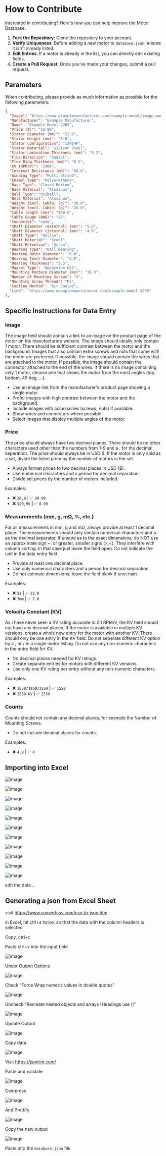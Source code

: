 # How to Contribute

Interested in contributing? Here's how you can help improve the Motor Database:

1. **Fork the Repository**: Clone the repository to your account.
2. **Verify Uniqueness**: Before adding a new motor to `database.json`, ensure it isn't already listed.
3. **Edit Entries**: If a motor is already in the list, you can directly edit existing fields.
4. **Create a Pull Request**: Once you've made your changes, submit a pull request.

## Parameters

When contributing, please provide as much information as possible for the following parameters:

```json
{
  "Image": "https://www.examplemanufacturer.com/example-model/image.png",
  "Manufacturer": "Example Manufacturer",
  "Name": "Example Model 2205",
  "Price ($)": "19.99",
  "Stator Diameter (mm)": "22.0",
  "Stator Height (mm)": "5.0",
  "Stator Configuration": "12N14P",
  "Stator Material": "Silicon Steel",
  "Stator Lamination Thickness (mm)": "0.2",
  "Flux Direction": "Radial",
  "Flux Ring Thickness (mm)": "0.5",
  "KV (RPM/V)": "2400",
  "Internal Resistance (mΩ)": "50.0",
  "Winding Type": "Multi Strand",
  "Enamel Type": "Polyurethane",
  "Base Type": "Closed Bottom",
  "Base Material": "Aluminum",
  "Bell Type": "Unibell",
  "Bell Material": "Aluminum",
  "Weight (incl. Cable) (g)": "30.0",
  "Weight (excl. Cable) (g)": "28.0",
  "Cable length (mm)": "100.0",
  "Cable Gauge (AWG)": "22",
  "Connector": "none",
  "Shaft Diameter (external) (mm)": "5.0",
  "Shaft Diameter (internal) (mm)": "4.0",
  "Shaft Type": "Hollow",
  "Shaft Material": "Steel",
  "Shaft Retention": "Screw",
  "Bearing Type": "Ball Bearing",
  "Bearing Outer Diameter": "6.0",
  "Bearing Inner Diameter": "3.0",
  "Bearing Thickness": "2.5",
  "Magnet Type": "Neodymium N52",
  "Mounting Pattern Diameter (mm)": "16.0",
  "Number of Mounting Screws": "4",
  "Mounting Screw Thread": "M3",
  "Cooling Method": "Air Cooled",
  "Link": "https://www.examplemanufacturer.com/example-model-2205"
},
```

## Specific Instructions for Data Entry

### Image

The image field should contain a link to an image on the product page of the motor on the manufacturers website. The image should ideally only contain 1 motor. There should be sufficient contrast between the motor and the background. Images that also contain extra screws and nuts that come with the motor are preferred. If possible, the image should contain the wires that are attached to the motor. If possible, the image should contain the connector attached to the end of the wires. If there is no image containing only 1 motor, choose one that shows the motor from the most angles (top, bottom, 45 deg, ...).

- Use an image link from the manufacturer's product page showing a single motor.
- Prefer images with high contrast between the motor and the background.
- Include images with accessories (screws, nuts) if available.
- Show wires and connectors where possible.
- Select images that display multiple angles of the motor.

### Price

The price should always have two decimal places. There should be no other characters used other than the numbers from 1-9 and a . for the decimal seperation. The price should always be in USD $. If the motor is only sold as a set, divide the listed price by the number of motors in the set.

- Always format prices to two decimal places in USD ($).
- Use numerical characters and a period for decimal separation.
- Divide set prices by the number of motors included.

Examples:
  - ❌ `20,9`   | ✅ `20.90`
  - ❌ `$20,99` | ✅ `8.99`

### Measurements (mm, g, mΩ, %, etc.)
For all measurements in mm, g and mΩ, always provide at least 1 decimal place. The measurements should only contain numerical characters and a . as the decimal seperator. If unsure as to the exact dimensions, do NOT use an approximate sign ~, or greater, smaller signs (>,<). They interfere with column sorting. In that case just leave the field open. Do not indicate the unit in the data entry field.

- Provide at least one decimal place.
- Use only numerical characters and a period for decimal separation.
- Do not estimate dimensions; leave the field blank if uncertain.

Examples:
  - ❌ `22`  | ✅ `22.0`
  - ❌ `7mm` | ✅ `7.0`

### Velocity Constant (KV)

As I have never seen a KV rating accurate to 0.1 RPM/V, the KV field should not have any decimal places. If the motor is available in multiple KV versions, create a whole new entry for the motor with another KV. There should only be one entry in the KV field. Do not seperate different KV option by a , or / in a single motor listing. Do not use any non-numeric characters in the entry field for KV.

- No decimal places needed for KV ratings.
- Create separate entries for motors with different KV versions.
- Use only one KV rating per entry without any non-numeric characters.

Examples:
  - ❌ `1550/1950/2550` | ✅ `1550`
  - ❌ `1550 KV`        | ✅ `2550`

### Counts

Counts should not contain any decimal places, for example the Number of Mounting Screws.

- Do not include decimal places for counts.

Examples:
  - ❌ `4.0` | ✅ `4`

## Importing into Excel

![image](https://github.com/marc-frank/motor-database/assets/74321912/05a8129c-0123-4169-ae95-4312f1ad7e6b)

![image](https://github.com/marc-frank/motor-database/assets/74321912/a5befa3e-fbf9-4e28-a5a7-3bb5dbf77771)

![image](https://github.com/marc-frank/motor-database/assets/74321912/0187c491-1c26-4a55-a3c9-4bd5e0af9cd7)

![image](https://github.com/marc-frank/motor-database/assets/74321912/9765cc9e-91b3-48d0-8e80-790bde1f51df)

![image](https://github.com/marc-frank/motor-database/assets/74321912/736d2a67-1104-484a-a8a8-527fc1538c0e)

![image](https://github.com/marc-frank/motor-database/assets/74321912/bc8e53f0-1c41-4dce-9fe0-cf22752f7fc3)

![image](https://github.com/marc-frank/motor-database/assets/74321912/ce1c3a97-9ee0-4d9e-a9c9-2a6cfb1da171)

![image](https://github.com/marc-frank/motor-database/assets/74321912/27288781-636f-4b27-80f9-8a02ae6f36a7)

![image](https://github.com/marc-frank/motor-database/assets/74321912/29883327-0ab3-47a8-900f-0d2919f0c96c)

![image](https://github.com/marc-frank/motor-database/assets/74321912/d28081e4-89d5-4353-87a9-11c41ccd379b)

![image](https://github.com/marc-frank/motor-database/assets/74321912/bb6104ee-8506-4f07-93eb-14720db93897)

edit the data ...

## Generating a json from Excel Sheet

visit https://www.convertcsv.com/csv-to-json.htm

in Excel, hit ctrl+a twice, so that the data with the column headers is selected

Copy, ctrl+c

Paste ctrl+v into the input field

![image](https://github.com/marc-frank/motor-database/assets/74321912/97e186ee-9376-46bf-8031-f9276ca81204)

Under Output Options

![image](https://github.com/marc-frank/motor-database/assets/74321912/6b10fde2-311b-499f-b5c0-4abdfa66b56c)

Check "Force Wrap numeric values in double quotes"

![image](https://github.com/marc-frank/motor-database/assets/74321912/883dd4b2-0f55-4d7e-99cc-0727f516f84d)

Uncheck "Recreate nested objects and arrays (Headings use /)"

![image](https://github.com/marc-frank/motor-database/assets/74321912/ad365cb0-67dc-43e5-9c76-7eb29a3b01ec)

Update Output

![image](https://github.com/marc-frank/motor-database/assets/74321912/6c5faeb7-57db-4aa5-9325-281a0291c069)

Copy data

![image](https://github.com/marc-frank/motor-database/assets/74321912/20c94b1a-9886-49d7-bb5c-0216ccfeb2cb)

Visit https://jsonlint.com/

Paste and validate

![image](https://github.com/marc-frank/motor-database/assets/74321912/57a6b2bc-496c-484c-b20e-17621efdfcd1)

Compress

![image](https://github.com/marc-frank/motor-database/assets/74321912/ce0c7557-44f2-4d21-8821-c2914c7c787c)

And Prettify

![image](https://github.com/marc-frank/motor-database/assets/74321912/4c7a2667-7352-4faf-adca-bb7b7df65226)

Copy the new output

![image](https://github.com/marc-frank/motor-database/assets/74321912/3912d04a-2844-4bd5-ab10-bc7d79bc1ab6)

Paste into the `database.json` file
